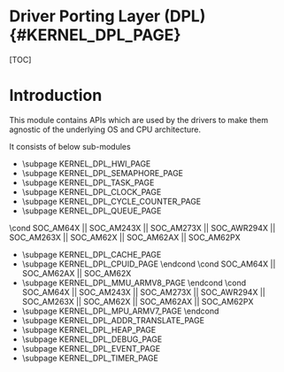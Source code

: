# Driver Porting Layer (DPL) {#KERNEL_DPL_PAGE}

[TOC]

# Introduction

This module contains APIs which are used by the drivers to make them agnostic of the underlying OS and CPU architecture.

It consists of below sub-modules

- \subpage KERNEL_DPL_HWI_PAGE
- \subpage KERNEL_DPL_SEMAPHORE_PAGE
- \subpage KERNEL_DPL_TASK_PAGE
- \subpage KERNEL_DPL_CLOCK_PAGE
- \subpage KERNEL_DPL_CYCLE_COUNTER_PAGE
- \subpage KERNEL_DPL_QUEUE_PAGE

\cond SOC_AM64X || SOC_AM243X || SOC_AM273X || SOC_AWR294X || SOC_AM263X || SOC_AM62X || SOC_AM62AX || SOC_AM62PX
- \subpage KERNEL_DPL_CACHE_PAGE
- \subpage KERNEL_DPL_CPUID_PAGE
\endcond
\cond SOC_AM64X || SOC_AM62AX || SOC_AM62X
- \subpage KERNEL_DPL_MMU_ARMV8_PAGE
\endcond
\cond SOC_AM64X || SOC_AM243X || SOC_AM273X || SOC_AWR294X || SOC_AM263X || SOC_AM62X || SOC_AM62AX || SOC_AM62PX
- \subpage KERNEL_DPL_MPU_ARMV7_PAGE
\endcond
- \subpage KERNEL_DPL_ADDR_TRANSLATE_PAGE
- \subpage KERNEL_DPL_HEAP_PAGE
- \subpage KERNEL_DPL_DEBUG_PAGE
- \subpage KERNEL_DPL_EVENT_PAGE
- \subpage KERNEL_DPL_TIMER_PAGE
